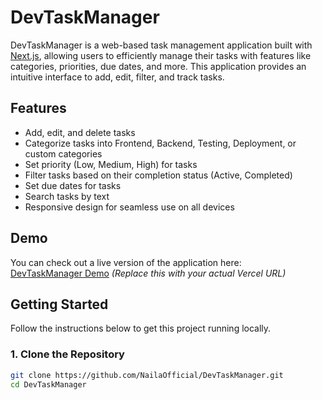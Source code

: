 # DevTaskManager

DevTaskManager is a web-based task management application built with [Next.js](https://nextjs.org), allowing users to efficiently manage their tasks with features like categories, priorities, due dates, and more. This application provides an intuitive interface to add, edit, filter, and track tasks.

## Features
- Add, edit, and delete tasks
- Categorize tasks into Frontend, Backend, Testing, Deployment, or custom categories
- Set priority (Low, Medium, High) for tasks
- Filter tasks based on their completion status (Active, Completed)
- Set due dates for tasks
- Search tasks by text
- Responsive design for seamless use on all devices

## Demo

You can check out a live version of the application here:  
[DevTaskManager Demo](https://vercel.com/nailaofficials-projects) *(Replace this with your actual Vercel URL)*

## Getting Started

Follow the instructions below to get this project running locally.

### 1. Clone the Repository
```bash
git clone https://github.com/NailaOfficial/DevTaskManager.git
cd DevTaskManager
